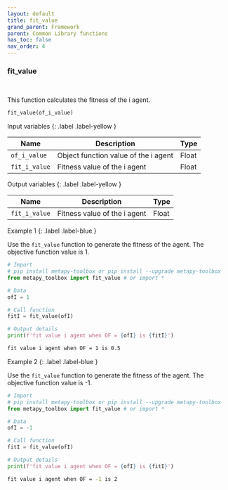 ```yaml
---
layout: default
title: fit_value
grand_parent: Framework
parent: Common Library functions
has_toc: false
nav_order: 4
---
```


<!--Don't delete ths script-->
<script src = "https://polyfill.io/v3/polyfill.min.js?features=es6"></script>
<script id = "MathJax-script" async src="https://cdn.jsdelivr.net/npm/mathjax@3/es5/tex-mml-chtml.js"></script>
<!--Don't delete ths script-->

<h3>fit_value</h3>

<br>

<p align = "justify">
    This function calculates the fitness of the i agent.
</p>

```python
fit_value(of_i_value)
```

Input variables
{: .label .label-yellow }

<table style = "width:100%">
    <thead>
      <tr>
        <th>Name</th>
        <th>Description</th>
        <th>Type</th>
      </tr>
    </thead>
    <tr>
        <td><code>of_i_value</code></td>
        <td>Object function value of the i agent</td>
        <td>Float</td>
    <tr>
        <td><code>fit_i_value</code></td>
        <td>Fitness value of the i agent</td>
        <td>Float</td>
    </tr>
</table>

Output variables
{: .label .label-yellow }

<table style = "width:100%">
    <thead>
      <tr>
        <th>Name</th>
        <th>Description</th>
        <th>Type</th>
      </tr>
    </thead>
    <tr>
        <td><code>fit_i_value</code></td>
        <td>Fitness value of the i agent</td>
        <td>Float</td>
    </tr>
</table>

Example 1
{: .label .label-blue }

Use the `fit_value` function to generate the fitness of the agent. The objective function value is 1.

```python
# Import
# pip install metapy-toolbox or pip install --upgrade metapy-toolbox 
from metapy_toolbox import fit_value # or import *

# Data
ofI = 1

# Call function
fitI = fit_value(ofI)

# Output details
print(f'fit value i agent when OF = {ofI} is {fitI}')
```

```bash
fit value i agent when OF = 1 is 0.5
```

Example 2
{: .label .label-blue }

Use the `fit_value` function to generate the fitness of the agent. The objective function value is -1.

```python
# Import
# pip install metapy-toolbox or pip install --upgrade metapy-toolbox 
from metapy_toolbox import fit_value # or import *

# Data
ofI = -1

# Call function
fitI = fit_value(ofI)

# Output details
print(f'fit value i agent when OF = {ofI} is {fitI}')
```

```bash
fit value i agent when OF = -1 is 2
```
